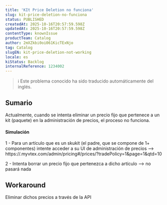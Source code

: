 ```yaml
---
title: 'KIt Price Deletion no funciona'
slug: kit-price-deletion-no-funciona
status: PUBLISHED
createdAt: 2025-10-16T20:57:59.598Z
updatedAt: 2025-10-16T20:57:59.598Z
contentType: knownIssue
productTeam: Catalog
author: 2mXZkbi0oi061KicTExNjo
tag: Catalog
slugEN: kit-price-deletion-not-working
locale: es
kiStatus: Backlog
internalReference: 1234002
---
```


>ℹ️ Este problema conocido ha sido traducido automáticamente del inglés.

## Sumario


Actualmente, cuando se intenta eliminar un precio fijo que pertenece a un kit (paquete) en la administración de precios, el proceso no funciona.


#### Simulación


1 - Para un artículo que es un skukit (el padre, que se compone de 1+ componentes) intente acceder a su UI de administración de precios --> https://.myvtex.com/admin/pricing#/prices/?tradePolicy=1&page=1&qtd=10

2 - Intenta borrar un precio fijo que pertenezca a dicho artículo --> no pasará nada

## Workaround


Eliminar dichos precios a través de la API



